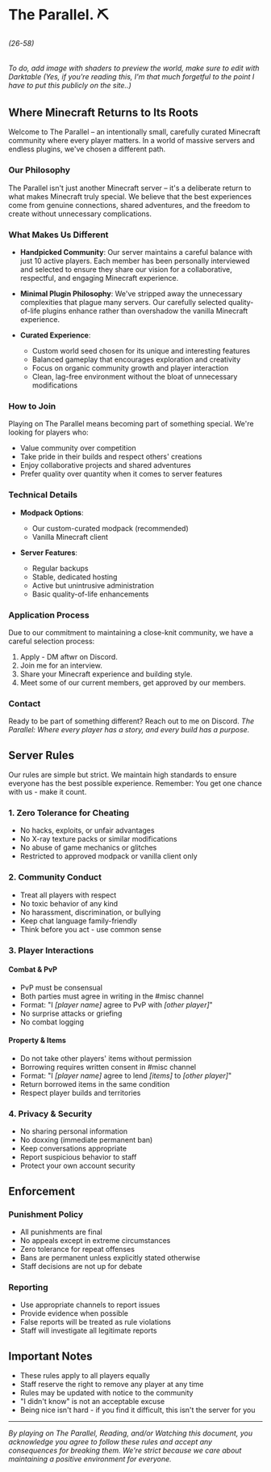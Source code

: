 # The Parallel. ⛏

###### (26-58)

###### To do, add image with shaders to preview the world, make sure to edit with Darktable (Yes, if you're reading this, I'm that much forgetful to the point I have to put this publicly on the site..)

## Where Minecraft Returns to Its Roots

Welcome to The Parallel – an intentionally small, carefully curated Minecraft community where every player matters. In a world of massive servers and endless plugins, we've chosen a different path.

### Our Philosophy

The Parallel isn't just another Minecraft server – it's a deliberate return to what makes Minecraft truly special. We believe that the best experiences come from genuine connections, shared adventures, and the freedom to create without unnecessary complications.

### What Makes Us Different

- **Handpicked Community**: Our server maintains a careful balance with just 10 active players. Each member has been personally interviewed and selected to ensure they share our vision for a collaborative, respectful, and engaging Minecraft experience.

- **Minimal Plugin Philosophy**: We've stripped away the unnecessary complexities that plague many servers. Our carefully selected quality-of-life plugins enhance rather than overshadow the vanilla Minecraft experience.

- **Curated Experience**: 
  - Custom world seed chosen for its unique and interesting features
  - Balanced gameplay that encourages exploration and creativity
  - Focus on organic community growth and player interaction
  - Clean, lag-free environment without the bloat of unnecessary modifications

### How to Join

Playing on The Parallel means becoming part of something special. We're looking for players who:
- Value community over competition
- Take pride in their builds and respect others' creations
- Enjoy collaborative projects and shared adventures
- Prefer quality over quantity when it comes to server features

### Technical Details

- **Modpack Options**:
  - Our custom-curated modpack (recommended)
  - Vanilla Minecraft client
  
- **Server Features**:
  - Regular backups
  - Stable, dedicated hosting
  - Active but unintrusive administration
  - Basic quality-of-life enhancements

### Application Process

Due to our commitment to maintaining a close-knit community, we have a careful selection process:
1. Apply - DM aftwr on Discord.
2. Join me for an interview.
3. Share your Minecraft experience and building style.
4. Meet some of our current members, get approved by our members.

### Contact

Ready to be part of something different? Reach out to me on Discord.
*The Parallel: Where every player has a story, and every build has a purpose.*

## Server Rules

Our rules are simple but strict. We maintain high standards to ensure everyone has the best possible experience. Remember: You get one chance with us - make it count.

### 1. Zero Tolerance for Cheating
- No hacks, exploits, or unfair advantages
- No X-ray texture packs or similar modifications
- No abuse of game mechanics or glitches
- Restricted to approved modpack or vanilla client only

### 2. Community Conduct
- Treat all players with respect
- No toxic behavior of any kind
- No harassment, discrimination, or bullying
- Keep chat language family-friendly
- Think before you act - use common sense

### 3. Player Interactions

#### Combat & PvP
- PvP must be consensual
- Both parties must agree in writing in the #misc channel
- Format: "I *[player name]* agree to PvP with *[other player]*"
- No surprise attacks or griefing
- No combat logging

#### Property & Items
- Do not take other players' items without permission
- Borrowing requires written consent in #misc channel
- Format: "I *[player name]* agree to lend *[items]* to *[other player]*"
- Return borrowed items in the same condition
- Respect player builds and territories

### 4. Privacy & Security
- No sharing personal information
- No doxxing (immediate permanent ban)
- Keep conversations appropriate
- Report suspicious behavior to staff
- Protect your own account security

## Enforcement

### Punishment Policy
- All punishments are final
- No appeals except in extreme circumstances
- Zero tolerance for repeat offenses
- Bans are permanent unless explicitly stated otherwise
- Staff decisions are not up for debate

### Reporting
- Use appropriate channels to report issues
- Provide evidence when possible
- False reports will be treated as rule violations
- Staff will investigate all legitimate reports

## Important Notes

- These rules apply to all players equally
- Staff reserve the right to remove any player at any time
- Rules may be updated with notice to the community
- "I didn't know" is not an acceptable excuse
- Being nice isn't hard - if you find it difficult, this isn't the server for you

---

*By playing on The Parallel, Reading, and/or Watching this document, you acknowledge you agree to follow these rules and accept any consequences for breaking them. We're strict because we care about maintaining a positive environment for everyone.*